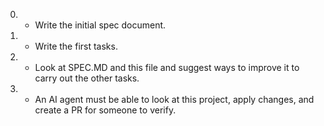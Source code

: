 0) + Write the initial spec document.
1) + Write the first tasks.
2) - Look at SPEC.MD and this file and suggest ways to improve it to carry out the other tasks.
3) - An AI agent must be able to look at this project, apply changes, and create a PR for someone to verify.